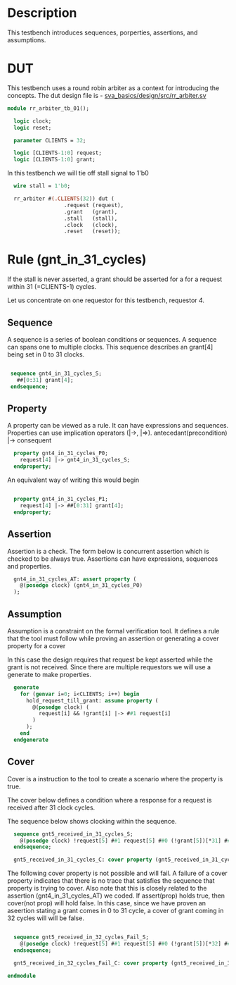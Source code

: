 # Description
This testbench introduces sequences, porperties, assertions, and assumptions.

# DUT
This testbench uses a round robin arbiter as a context for introducing the
concepts. The dut design file is -
[sva_basics/design/src/rr_arbiter.sv](https://github.com/openformal/sva_basics/blob/master/design/docs/rr_arbiter.md)

```sv
module rr_arbiter_tb_01();

  logic clock;
  logic reset;

  parameter CLIENTS = 32;

  logic [CLIENTS-1:0] request;
  logic [CLIENTS-1:0] grant;

```
In this testbench we will tie off stall signal to 1'b0
```sv
  wire stall = 1'b0;

  rr_arbiter #(.CLIENTS(32)) dut (
                  .request (request),
                  .grant   (grant),
                  .stall   (stall),
                  .clock   (clock),
                  .reset   (reset));

```
# Rule (gnt_in_31_cycles)
If the stall is never asserted, a grant should be asserted for a
for a request within 31 (=CLIENTS-1) cycles.

Let us concentrate on one requestor for this testbench, requestor 4.

## Sequence
A sequence is a series of boolean conditions or sequences. A sequence
can spans one to multiple clocks.
This sequence describes an grant[4] being set in 0 to 31 clocks.
```sv

 sequence gnt4_in_31_cycles_S;
   ##[0:31] grant[4];
 endsequence;

```
## Property
A property can be viewed as a rule. It can have expressions and sequences.
Properties can use implication operators (|->, |=>).
antecedant(precondition) |-> consequent
```sv
  property gnt4_in_31_cycles_P0;
    request[4] |-> gnt4_in_31_cycles_S;
  endproperty;

```
An equivalent way of writing this would begin
```sv

  property gnt4_in_31_cycles_P1;
    request[4] |-> ##[0:31] grant[4];
  endproperty;

```
## Assertion
Assertion is a check. The form below is concurrent assertion which
is checked to be always true.
Assertions can have expressions, sequences and properties.
```sv
  gnt4_in_31_cycles_AT: assert property (
    @(posedge clock) (gnt4_in_31_cycles_P0)
  );

```
## Assumption
Assumption is a constraint on the formal verification tool.
It defines a rule that the tool must follow while proving
an assertion or generating a cover property for a cover

In this case the design requires that request be kept
asserted while the grant is not received.
Since there are multiple requestors we will use a generate
to make properties.
```sv
  generate
    for (genvar i=0; i<CLIENTS; i++) begin
      hold_request_till_grant: assume property (
        @(posedge clock) (
          request[i] && !grant[i] |-> ##1 request[i]
        )
      );
    end
  endgenerate

```
## Cover
Cover is a instruction to the tool to create a scenario
where the property is true.

The cover below defines a condition where a response
for a request is received after 31 clock cycles.

The sequence below shows clocking within the sequence.
```sv
  sequence gnt5_received_in_31_cycles_S;
    @(posedge clock) !request[5] ##1 request[5] ##0 (!grant[5])[*31] ##1 grant[5];
  endsequence;

  gnt5_received_in_31_cycles_C: cover property (gnt5_received_in_31_cycles_S);

```
The following cover property is not possible and will fail.
A failure of a cover property indicates that there is no
trace that satisfies the sequence that property is trying to
cover.
Also note that this is closely related to the assertion (gnt4_in_31_cycles_AT)
we coded. If assert(prop) holds true, then cover(not prop) will hold false.
In this case, since we have proven an aseertion stating a grant
comes in 0 to 31 cycle, a cover of grant coming in 32 cycles will
will be false.
```sv

  sequence gnt5_received_in_32_cycles_Fail_S;
    @(posedge clock) !request[5] ##1 request[5] ##0 (!grant[5])[*32] ##1 grant[5];
  endsequence;

  gnt5_received_in_32_cycles_Fail_C: cover property (gnt5_received_in_32_cycles_Fail_S);

endmodule
```
